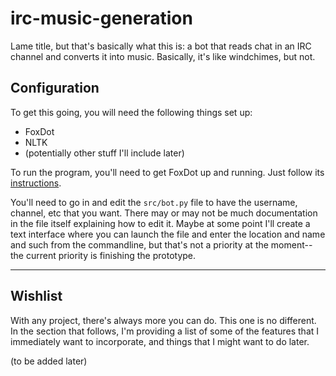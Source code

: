 # irc-music-generation

Lame title, but that's basically what this is: a bot that reads 
chat in an IRC channel and converts it into music. Basically, 
it's like windchimes, but not.

## Configuration

To get this going, you will need the following things set up:

* FoxDot
* NLTK
* (potentially other stuff I'll include later)

To run the program, you'll need to get FoxDot up and running.
Just follow its [instructions](http://foxdot.org/installation/).

You'll need to go in and edit the `src/bot.py` file to have the 
username, channel, etc that you want. There may or may not be 
much documentation in the file itself explaining how to edit it.
Maybe at some point I'll create a text interface where you can 
launch the file and enter the location and name and such from the 
commandline, but that's not a priority at the moment--the current 
priority is finishing the prototype.

---

## Wishlist

With any project, there's always more you can do. This one is no 
different. In the section that follows, I'm providing a list of 
some of the features that I immediately want to incorporate, and 
things that I might want to do later.

(to be added later)